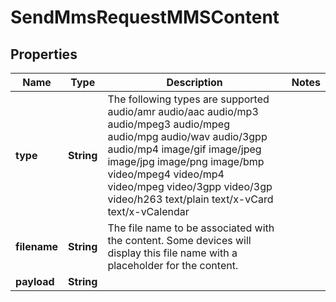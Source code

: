 
# SendMmsRequestMMSContent

## Properties
Name | Type | Description | Notes
------------ | ------------- | ------------- | -------------
**type** | **String** | The following types are supported audio/amr  audio/aac  audio/mp3  audio/mpeg3  audio/mpeg  audio/mpg  audio/wav  audio/3gpp  audio/mp4  image/gif  image/jpeg  image/jpg  image/png  image/bmp  video/mpeg4  video/mp4  video/mpeg  video/3gpp  video/3gp  video/h263  text/plain  text/x-vCard  text/x-vCalendar | 
**filename** | **String** | The file name to be associated with the content. Some devices will display this file name with a placeholder for the content. | 
**payload** | **String** |  | 



